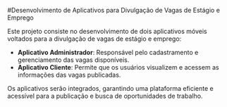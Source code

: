 #Desenvolvimento de Aplicativos para Divulgação de Vagas de Estágio e Emprego

Este projeto consiste no desenvolvimento de dois aplicativos móveis voltados para a divulgação de vagas de estágio e emprego:
- **Aplicativo Administrador**: Responsável pelo cadastramento e gerenciamento das vagas disponíveis.
- **Aplicativo Cliente**: Permite que os usuários visualizem e acessem as informações das vagas publicadas.

Os aplicativos serão integrados, garantindo uma plataforma eficiente e acessível para a publicação e busca de oportunidades de trabalho.